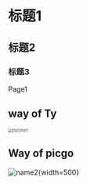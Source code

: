 
# 标题1
## 标题2
### 标题3

Page1

## way of Ty

<img src="https://mdkikou-blog-image.oss-cn-hongkong.aliyuncs.com/typora/DSC01411.jpg" alt="DSC01411" style="zoom:50%;" />

## Way of picgo

![name2](https://mdkikou-bolg-picgo.oss-cn-hongkong.aliyuncs.com/picgo/DSC02250-1.jpg){width=500}

